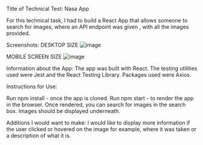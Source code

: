 Title of Technical Test: Nasa App

For this technical task, I had to build a React App that allows someone to search for images, where an API endpoint was given , with all the images provided.

Screenshots:
DESKTOP SIZE
![image](https://github.com/Meera-create/nasa-app/assets/126895130/1084e50e-7953-41f5-ada5-2d24b2ca6a82)


MOBILE SCREEN SIZE
![image](https://github.com/Meera-create/nasa-app/assets/126895130/eed5db7a-c3f9-4c9e-8038-2fde4525e36b)

Information about the App:
The app was built with React.
The testing utilities used were Jest and the React Testing Library.
Packages used were Axios.

Instructions for Use:

Run npm install - once the app is cloned.
Run npm start - to render the app in the browser.
Once rendered, you can search for images in the search box. Images should be displayed underneath.

Additions I would want to make:
I would like to display more information if the user clicked or hovered on the image for example, where it was taken or a description of what it is.

